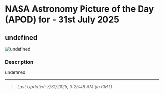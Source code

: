 
# NASA Astronomy Picture of the Day (APOD) for - 31st July 2025
## undefined

![undefined](undefined)

### Description
undefined

---
> _Last Updated: 7/31/2025, 3:25:48 AM (in GMT)_
